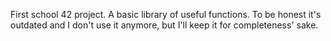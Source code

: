 First school 42 project.
A basic library of useful functions.
To be honest it's outdated and I don't use it anymore, but I'll keep it for completeness' sake.

